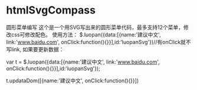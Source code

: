 # htmlSvgCompass

圆形菜单编写
这个是一个用SVG写出来的圆形菜单代码，最多支持12个菜单，修改css可修改配色。
使用方法：
$.luopan({data:[{name:'建议中文', link:'www.baidu.com', onClick:function(){}}],id:'luopanSvg'})//有onClick就不写link,
如果要更新数据：

var t = $.luopan({data:[{name:'建议中文', link:'www.baidu.com', onClick:function(){}}],id:'luopanSvg'});


t.updataDom([{name:'建议中文', onClick:function(){}}])

